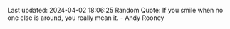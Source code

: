 Last updated: 2024-04-02 18:06:25
Random Quote: If you smile when no one else is around, you really mean it. - Andy Rooney